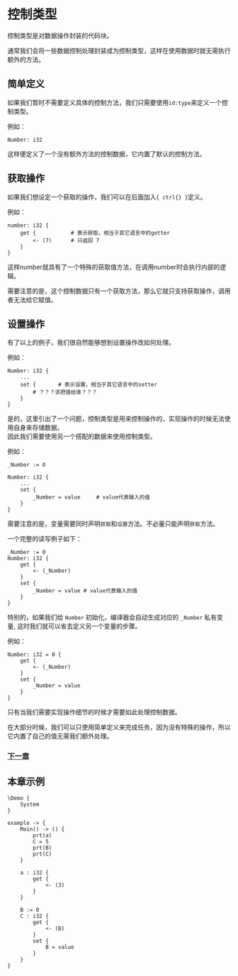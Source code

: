# 控制类型
控制类型是对数据操作封装的代码块。

通常我们会将一些数据控制处理封装成为控制类型，这样在使用数据时就无需执行额外的方法。

## 简单定义
如果我们暂时不需要定义具体的控制方法，我们只需要使用`id:type`来定义一个控制类型。

例如：
```
Number: i32
```
这样便定义了一个没有额外方法的控制数据，它内置了默认的控制方法。

## 获取操作
如果我们想设定一个获取的操作，我们可以在后面加入`{ ctrl{} }`定义。

例如：
```
number: i32 {
    get {           # 表示获取，相当于其它语言中的getter
        <- (7)      # 只返回 7
    }
}
```
这样number就具有了一个特殊的获取值方法，在调用number时会执行内部的逻辑。

需要注意的是，这个控制数据只有一个获取方法，那么它就只支持获取操作，调用者无法给它赋值。
## 设置操作
有了以上的例子，我们很自然能够想到设置操作改如何处理。

例如：
```
Number: i32 {
    ...
    set {       # 表示设置，相当于其它语言中的setter
        # ？？？该把值给谁？？？
    }
}
```
是的，这里引出了一个问题，控制类型是用来控制操作的，实现操作的时候无法使用自身来存储数据。  
因此我们需要使用另一个搭配的数据来使用控制类型。

例如：
```
_Number := 0

Number: i32 {
    ...
    set {
        _Number = value     # value代表输入的值
    }
}
```

需要注意的是，变量需要同时声明`获取`和`设置`方法。不必量只能声明`获取`方法。

一个完整的读写例子如下：
```
_Number := 0
Number: i32 {
    get {
        <- (_Number)
    }
    set {
        _Number = value # value代表输入的值
    }
}
```

特别的，如果我们给 `Number` 初始化，编译器会自动生成对应的 `_Number` 私有变量, 这时我们就可以省去定义另一个变量的步骤。

例如：
```
Number: i32 = 0 {
    get {
        <- (_Number)
    }
    set {
        _Number = value 
    }
}
```

只有当我们需要实现操作细节的时候才需要如此处理控制数据。

在大部分时候，我们可以只使用简单定义来完成任务，因为没有特殊的操作，所以它内置了自己的值无需我们额外处理。

### [下一章](protocol-type.md)

## 本章示例
```
\Demo {
    System
}

example -> {
    Main() -> () {
        prt(a)
        C = 5
        prt(B)
        prt(C)
    }

    a : i32 {
        get { 
            <- (3) 
        }
    }

    B := 0
    C : i32 {
        get { 
            <- (B) 
        }
        set { 
            B = value 
        }
    }
}
```